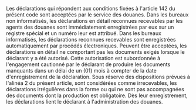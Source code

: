 Les déclarations qui répondent aux conditions fixées à
l'article 142 du présent code sont acceptées par le service des douanes.
Dans les bureaux non informatisés, les déclarations en détail reconnues
recevables par les agents des douanes sont immédiatement enregistrées
par eux sur un registre spécial et un numéro leur est attribué.
Dans les bureaux informatisés, les déclarations reconnues recevables
sont enregistrées automatiquement par procédés électroniques.
Peuvent être acceptées, les déclarations en détail ne comportant pas les
documents exigés lorsque le déclarant y a été autorisé. Cette
autorisation est subordonnée à l'engagement cautionné par le déclarant
de produire les documents manquants dans un délai de un (01) mois à
compter de la date d'enregistrement de la déclaration.
Sous réserve des dispositions prévues à l'alinéa 2 du présent article,
sont considérées comme irrecevables, les déclarations irrégulières dans
la forme ou qui ne sont pas accompagnées des documents dont la
production est obligatoire.
Dès leur enregistrement, les déclarations lient le déclarant à
l'administration des douanes.